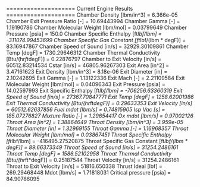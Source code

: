 ==================== Current Engine Results ====================
Chamber Density [lbm/in^3] = 6.366e-05
Chamber Exit Pressure Ratio [-] = 10.69443994
Chamber Gamma [-] = 1.19190786
Chamber Molecular Weight [lbm/mol] = 0.03799649
Chamber Pressure [psia] = 150.0
Chamber Specific Enthalpy [ft*lbf/lbm] = -311074.99453699
Chamber Specific Gas Constant [ft*lbf/(lbm * degF)] = 83.16947867
Chamber Speed of Sound [in/s] = 32929.30109861
Chamber Temp [degF] = 1730.29646312
Chamber Thermal Conductivity [Btu/(hr*ft*degF)] = 0.22876797
Chamber to Exit Velocity [in/s] = 60512.83214534
Cstar [in/s] = 46805.96267303
Exit Area [in^2] = 3.47161623
Exit Density [lbm/in^3] = 8.18e-06
Exit Diameter [in] = 2.10242695
Exit Gamma [-] = 1.13122336
Exit Mach [-] = 2.21109584
Exit Molecular Weight [lbm/mol] = 0.04096343
Exit Pressure [psia] = 14.02597993
Exit Specific Enthalpy [ft*lbf/lbm] = -706256.63360319
Exit Speed of Sound [in/s] = 27367.70847771
Exit Temp [degF] = 1258.62001986
Exit Thermal Conductivity [Btu/(hr*ft*degF)] = 0.29633353
Exit Velocity [in/s] = 60512.62637856
Fuel mdot [lbm/s] = 0.74815905
Isp Vac [s] = 185.07276827
Mixture Ratio [-] = 1.29654417
Ox mdot [lbm/s] = 0.97002126
Throat Area [in^2] = 1.38864649
Throat Density [lbm/in^3] = 3.959e-05
Throat Diameter [in] = 1.32969155
Throat Gamma [-] = 1.16968357
Throat Molecular Weight [lbm/mol] = 0.03867451
Throat Specific Enthalpy [ft*lbf/lbm] = -416495.27520875
Throat Specific Gas Constant [ft*lbf/(lbm * degF)] = 89.66373349
Throat Speed of Sound [in/s] = 31254.2486161
Throat Temp [degF] = 1586.52102958
Throat Thermal Conductivity [Btu/(hr*ft*degF)] = 0.25187544
Throat Velocity [in/s] = 31254.2486161
Throat to Exit Velocity [in/s] = 51816.650338
Thrust Ideal [lbf] = 269.29468448
Mdot [lbm/s] = 1.71818031
Critical pressure [psia] = 84.90786095
